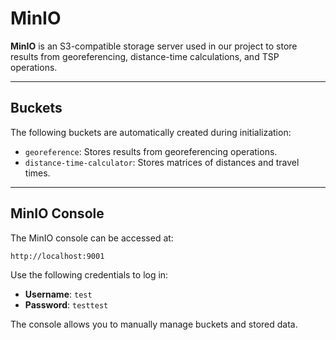 # MinIO

**MinIO** is an S3-compatible storage server used in our project to store results from georeferencing, distance-time calculations, and TSP operations.

---

## Buckets
The following buckets are automatically created during initialization:
- `georeference`: Stores results from georeferencing operations.
- `distance-time-calculator`: Stores matrices of distances and travel times.

---

## MinIO Console
The MinIO console can be accessed at:
```bash
http://localhost:9001
```

Use the following credentials to log in:
- **Username**: `test`
- **Password**: `testtest`

The console allows you to manually manage buckets and stored data.
